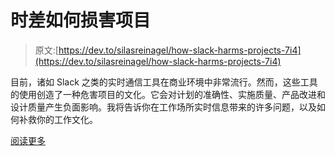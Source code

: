 # 时差如何损害项目

> 原文:[https://dev.to/silasreinagel/how-slack-harms-projects-7i4](https://dev.to/silasreinagel/how-slack-harms-projects-7i4)

目前，诸如 Slack 之类的实时通信工具在商业环境中非常流行。然而，这些工具的使用创造了一种危害项目的文化。它会对计划的准确性、实施质量、产品改进和设计质量产生负面影响。我将告诉你在工作场所实时信息带来的许多问题，以及如何补救你的工作文化。

[阅读更多](https://www.silasreinagel.com/blog/2019/08/12/how-slack-harms-projects/)